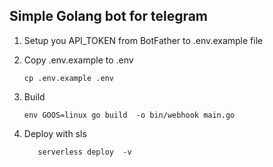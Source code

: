 ## Simple Golang bot for telegram
1. Setup you API_TOKEN from BotFather to .env.example file
   
2. Copy .env.example to .env
    ```shell
    cp .env.example .env
    ```

3. Build
   ```shell
   env GOOS=linux go build  -o bin/webhook main.go
    ```
   
4. Deploy with sls
    ```shell
       serverless deploy  -v
    ```
